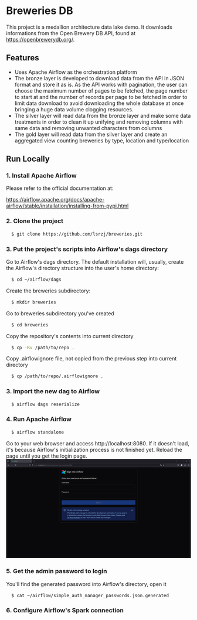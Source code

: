Breweries DB
============
This project is a medallion architecture data lake demo.
It downloads informations from the Open Brewery DB API, found at
https://openbrewerydb.org/.



## Features  
- Uses Apache Airflow as the orchestration platform
- The bronze layer is developed to download data from the API in
JSON format and store it as is. As the API works with pagination,
the user can choose the maximum number of pages to be fetched,
the page number to start at and the number of records per page
to be fetched in order to limit data download to avoid downloading
the whole database at once bringing a huge data volume clogging
resources.
- The silver layer will read data from the bronze layer and make
some data treatments in order to clean it up unifying and removing
columns with same data and removing unwanted characters from columns
- The gold layer will read data from the silver layer and create
an aggregated view counting breweries by type, location and
type/location


## Run Locally  
### 1. Install Apache Airflow 
Please refer to the official documentation at:
<p><a href="https://airflow.apache.org/docs/apache-airflow/stable/installation/installing-from-pypi.html">https://airflow.apache.org/docs/apache-airflow/stable/installation/installing-from-pypi.html</a></p>

### 2. Clone the project  
~~~bash  
  $ git clone https://github.com/lsrzj/breweries.git
~~~
### 3. Put the project's scripts into Airflow's dags directory
Go to Airflow's dags directory. The default installation will,
usually, create the Airflow's directory structure into the user's
home directory:
~~~bash
  $ cd ~/airflow/dags
~~~
Create the breweries subdirectory:
~~~bash
  $ mkdir breweries
~~~
Go to breweries subdirectory you've created
~~~bash
  $ cd breweries
~~~
Copy the repository's contents into current directory
~~~bash
  $ cp -Rv /path/to/repo .
~~~
Copy .airflowignore file, not copied from the previous step into
current directory
~~~bash
  $ cp /path/to/repo/.airflowignore .
~~~
### 3. Import the new dag to Airflow
~~~bash
  $ airflow dags reserialize
~~~
### 4. Run Apache Airflow
~~~bash
  $ airflow standalone
~~~
Go to your web browser and access http://localhost:8080. If it
doesn't load, it's because Airflow's initialization process
is not finished yet. Reload the page until you get the login page.
![Login page image](https://github.com/lsrzj/breweries/blob/main/docs/login.png)

### 5. Get the admin password to login
You'll find the generated password into Airflow's directory, open it
~~~bash
  $ cat ~/airflow/simple_auth_manager_passwords.json.generated
~~~

### 6. Configure Airflow's Spark connection
